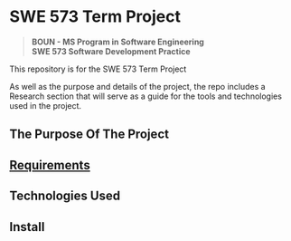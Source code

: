 # SWE 573 Term Project
>**BOUN - MS Program in Software Engineering**   
>**SWE 573 Software Development Practice**


This repository is for the SWE 573 Term Project   

As well as the purpose and details of the project, the repo includes a Research section that will serve as a guide for the tools and technologies used in the project.   
## The Purpose Of The Project
## [Requirements](https://github.com/alper-turgal/SWE-573/wiki/3.1.1-Requirements)
## Technologies Used
## Install

